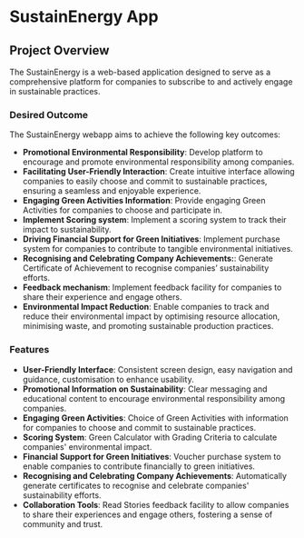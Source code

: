 # SustainEnergy App

## Project Overview

The SustainEnergy is a web-based application designed to serve as a comprehensive platform for companies to subscribe to and actively engage in sustainable practices. 

### Desired Outcome

The SustainEnergy webapp aims to achieve the following key outcomes:

- **Promotional Environmental Responsibility**: Develop platform to encourage and promote environmental responsibility among companies.
- **Facilitating User-Friendly Interaction**: Create intuitive interface allowing companies to easily choose and commit to sustainable practices, ensuring a seamless and enjoyable experience.  
- **Engaging Green Activities Information**: Provide engaging Green Activities for companies to choose  and participate in.
- **Implement Scoring system**:  Implement a scoring system to track their impact to sustainability.
- **Driving Financial Support for Green Initiatives**: Implement purchase system for companies to contribute to tangible environmental initiatives. 
- **Recognising and Celebrating Company Achievements:**: Generate Certificate of Achievement to recognise companies’ sustainability efforts.
- **Feedback mechanism**: Implement feedback facility for companies to share their experience and engage others.
- **Environmental Impact Reduction**: Enable companies to track and reduce their environmental impact by optimising resource allocation, minimising waste, and promoting sustainable production practices.


### Features

- **User-Friendly Interface**: Consistent screen design, easy navigation and guidance, customisation to enhance usability.
- **Promotional Information on Sustainability**: Clear messaging and educational content to encourage environmental responsibility among companies.
- **Engaging Green Activities**: Choice of Green Activities with information for companies to choose and commit to sustainable practices. 
- **Scoring System**: Green Calculator with Grading Criteria to calculate companies' environmental impact.
- **Financial Support for Green Initiatives**: Voucher purchase system to enable companies to contribute financially to green initiatives.
- **Recognising and Celebrating Company Achievements**: Automatically generate certificates to recognise and celebrate companies' sustainability efforts.
- **Collaboration Tools**: Read Stories feedback facility to allow companies to share their experiences and engage others, fostering a sense of community and trust. 
